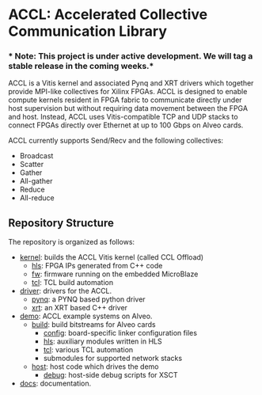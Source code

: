 # ACCL: Accelerated Collective Communication Library

### * Note: This project is under active development. We will tag a stable release in the coming weeks.*

ACCL is a Vitis kernel and associated Pynq and XRT drivers which together provide MPI-like collectives for Xilinx FPGAs. ACCL is designed to enable compute kernels resident in FPGA fabric to communicate directly under host supervision but without requiring data movement between the FPGA and host. Instead, ACCL uses Vitis-compatible TCP and UDP stacks to connect FPGAs directly over Ethernet at up to 100 Gbps on Alveo cards. 

ACCL currently supports Send/Recv and the following collectives:
* Broadcast
* Scatter
* Gather
* All-gather
* Reduce
* All-reduce

## Repository Structure

The repository is organized as follows:
- [kernel](kernel/): builds the ACCL Vitis kernel (called CCL Offload)
   - [hls](kernel/hls/): FPGA IPs generated from C++ code
   - [fw](kernel/fw/): firmware running on the embedded MicroBlaze
   - [tcl](kernel/tcl/): TCL build automation
- [driver](driver/): drivers for the ACCL.
   - [pynq](host/pynq/): a PYNQ based python driver
   - [xrt](host/xrt/): an XRT based C++ driver
- [demo](demo/): ACCL example systems on Alveo.
   - [build](demo/build/): build bitstreams for Alveo cards
     - [config](demo/build/config/): board-specific linker configuration files
     - [hls](demo/build/hls/): auxiliary modules written in HLS
     - [tcl](demo/build/tcl/): various TCL automation
     - submodules for supported network stacks
   - [host](demo/host/): host code which drives the demo
     - [debug](demo/host/debug/): host-side debug scripts for XSCT
- [docs](docs/): documentation.
